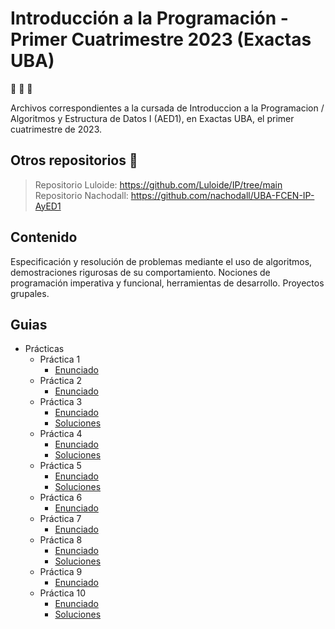 # Introducción a la Programación - Primer Cuatrimestre 2023 (Exactas UBA)
  
:tropical_fish: :tropical_fish: :tropical_fish:

Archivos correspondientes a la cursada de Introduccion a la Programacion / Algoritmos y Estructura de Datos I (AED1), en Exactas UBA, el primer cuatrimestre de 2023. 

## Otros repositorios :clap:
> Repositorio Luloide: https://github.com/Luloide/IP/tree/main <br>
> Repositorio Nachodall: https://github.com/nachodall/UBA-FCEN-IP-AyED1

## Contenido

Especificación y resolución de problemas mediante el uso de algoritmos, demostraciones rigurosas de su comportamiento. Nociones de programación imperativa y funcional, herramientas de desarrollo. Proyectos grupales.

## Guias

- Prácticas
  - Práctica 1
    - [Enunciado](Practicas/Guia%201%20-%20Logica/Enunciado.pdf)
  - Práctica 2
    - [Enunciado](Practicas/Guia%202%20-%20Especificacion/Enunciado.pdf)
  - Práctica 3
    - [Enunciado](Practicas/Guia%203%20-%20Introduccion%20a%20Funcional/Enunciado.pdf)
    - [Soluciones](Practicas/Guia%203%20-%20Introduccion%20a%20Funcional/Solucion.hs)
  - Práctica 4
    - [Enunciado](Practicas/Guia%204%20-%20Recursion%20en%20Z/Enunciado.pdf)
    - [Soluciones](Practicas/Guia%204%20-%20Recursion%20en%20Z/Solucion.hs)
  - Práctica 5
    - [Enunciado](Practicas/Guia%205%20-%20Recursion%20en%20listas/Enunciado.pdf)
    - [Soluciones](Practicas/Guia%205%20-%20Recursion%20en%20listas/Solucion.hs)
  - Práctica 6
    - [Enunciado](Practicas/Guia%206%20-%20Testing%20Caja%20Negra/Enunciado.pdf)
  - Práctica 7
    - [Enunciado](Practicas/Guia%207%20-%20Introduccion%20a%20Imperativo/Enunciado.pdf)
  - Práctica 8
    - [Enunciado](Practicas/Guia%208%20-%20Funciones%20sobre%20listas/Enunciado.pdf)
    - [Soluciones](Practicas/Guia%208%20-%20Funciones%20sobre%20listas/Solucion.ipynb)
  - Práctica 9
    - [Enunciado](Practicas/Guia%209%20-%20Testing%20Caja%20Blanca%20(CFG)/Enunciado.pdf)
  - Práctica 10
     - [Enunciado](Practicas/Guia%2010%20-%20Archivos%2C%20Pilas%2C%20Colas%20y%20Diccionarios/Enunciado.pdf)
     - [Soluciones](Practicas/Guia%2010%20-%20Archivos%2C%20Pilas%2C%20Colas%20y%20Diccionarios/Solucion/guia10-resuelta.ipynb)
